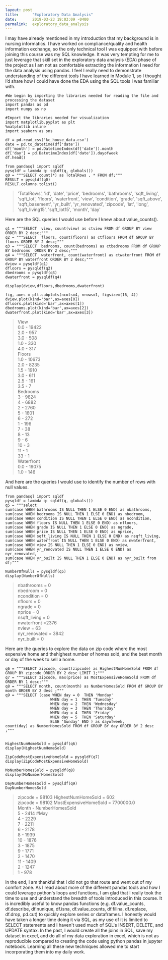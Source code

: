 ```yaml
---
layout: post
title:      "Exploratory Data Analysis"
date:       2019-03-23 19:03:09 -0400
permalink:  exploratory_data_analysis
---
```



I may have already mentioned in my introduction that my background is in nursing informatics. I have worked on compliance/quality and health information exchange, so the only technical tool I was equipped with before joining this course was my SQL knowledge. It was very tempting for me to just leverage that skill set in the exploratory data analysis (EDA) phase of the project as I am not as comfortable extracting the information I need for the data analysis using pandas. I feel I really need to demonstrate understanding of the different tools I have learned in Module 1, so I thought I’d share how I could have done the EDA using the SQL tools I was familiar with.  


```
#We begin by importing the libraries needed for reading the file and processing the dataset
import pandas as pd
import numpy as np

#Import the libraries needed for visualization
import matplotlib.pyplot as plt
%matplotlib inline
import seaborn as sns

df = pd.read_csv('kc_house_data.csv')
date = pd.to_datetime(df['date'])
df['month'] = pd.DatetimeIndex(df['date']).month
df['day'] = pd.DatetimeIndex(df['date']).dayofweek
df.head()
```


```
from pandasql import sqldf
pysqldf = lambda q: sqldf(q, globals())
q0 = """SELECT count(*) as TotalRows , * FROM df;"""
RESULT = pysqldf(q0)
RESULT.columns.tolist()
```
> 'TotalRows', 'id', 'date', 'price', 'bedrooms', 'bathrooms',
       'sqft_living', 'sqft_lot', 'floors', 'waterfront', 'view', 'condition',
       'grade', 'sqft_above', 'sqft_basement', 'yr_built', 'yr_renovated',
       'zipcode', 'lat', 'long', 'sqft_living15', 'sqft_lot15', 'month',
       'day'
			 
Here are the SQL queries I would use before I knew about value_counts().			
			 
```
q1 = """SELECT  view, count(view) as ctview FROM df GROUP BY view ORDER BY 2 desc;"""
q2 = """SELECT  floors, count(floors) as ctfloors FROM df GROUP BY floors ORDER BY 2 desc;"""
q3 = """SELECT  bedrooms, count(bedrooms) as ctbedrooms FROM df GROUP BY bedrooms  ORDER BY 2 desc;"""
q4 = """SELECT  waterfront, count(waterfront) as ctwaterfront FROM df GROUP BY waterfront ORDER BY 2 desc;"""
dview = pysqldf(q1)
dfloors = pysqldf(q2)
dbedrooms = pysqldf(q3)
dwaterfront = pysqldf(q4)

display(dview,dfloors,dbedrooms,dwaterfront)

fig, axes = plt.subplots(ncols=4, nrows=1, figsize=(16, 4))
dview.plot(kind='bar',ax=axes[0])
dfloors.plot(kind='bar',ax=axes[1])
dbedrooms.plot(kind='bar',ax=axes[2])
dwaterfront.plot(kind='bar',ax=axes[3])
```
> View  
0.0   -   19422  
2.0   -         957  
3.0   -      508  
1.0   -      330  
4.0   -      317   
Floors   
1.0   -    10673    
2.0   -     8235  
1.5   -     1910  
3.0   -      611  
2.5   -      161  
3.5   -        7  
Bedrooms  
3   -     9824  
4   -     6882  
2   -     2760  
5   -     1601  
6   -      272  
1   -      196  
7   -       38  
8   -       13  
9   -        6  
10   -       3  
11   -       1  
33   -       1  
Waterfront  
0.0   -    19075  
1.0   -     146  

And here are the queries I would use to identify the number of rows with null values.

```
from pandasql import sqldf
pysqldf = lambda q: sqldf(q, globals())
q5 = """select 
sum(case WHEN bathrooms IS NULL THEN 1 ELSE 0 END) as nbathrooms,
sum(case WHEN bedrooms IS NULL THEN 1 ELSE 0 END) as nbedroom,
sum(case WHEN condition IS NULL THEN 1 ELSE 0 END) as ncondition,
sum(case WHEN floors IS NULL THEN 1 ELSE 0 END) as nfloors,
sum(case WHEN grade IS NULL THEN 1 ELSE 0 END) as ngrade,
sum(case WHEN price IS NULL THEN 1 ELSE 0 END) as nprice,
sum(case WHEN sqft_living IS NULL THEN 1 ELSE 0 END) as nsqft_living,
sum(case WHEN waterfront IS NULL THEN 1 ELSE 0 END) as nwaterfront,
sum(case WHEN view IS NULL THEN 1 ELSE 0 END) as nview,
sum(case WHEN yr_renovated IS NULL THEN 1 ELSE 0 END) as nyr_renovated,
sum(case WHEN yr_built IS NULL THEN 1 ELSE 0 END) as nyr_built from df;"""

NumberOfNulls = pysqldf(q5)
display(NumberOfNulls)
```
> nbathrooms = 0  
nbedroom	 = 0  
ncondition	 = 0  
nfloors	 = 0  
ngrade	 = 0  
nprice	 = 0  
nsqft_living	 = 0  
nwaterfront	 =2376  
nview	= 63  
nyr_renovated	= 3842  
nyr_built = 0  

Here are the queries to explore the data on zip code where the most expensive home and thehighest number of homes sold, and the best month or day of the week to sell a home.

```
q6 = """SELECT zipcode, count(zipcode) as HighestNumHomeSold FROM df GROUP BY zipcode ORDER BY 2 desc LIMIT 1;"""
q7 = """SELECT zipcode, max(price) as MostExpensiveHomeSold FROM df  ORDER BY 1 desc;"""
q8 = """SELECT month, count(month) as NumberHomesSold FROM df GROUP BY month ORDER BY 2 desc ;"""
q9 = """SELECT (case WHEN day = 0  THEN 'Monday'
                    WHEN day = 1  THEN 'Tuesday'
                    WHEN day = 2  THEN 'Wednesday'
                    WHEN day = 3  THEN 'Thursday'
                    WHEN day = 4  THEN 'Friday'
                    WHEN day = 5  THEN 'Saturday'
                    ELSE 'Sunday' END ) as dayofweek, 
count(day) as NumberHomesSold FROM df GROUP BY day ORDER BY 2 desc ;"""


HighestNumHomeSold = pysqldf(q6)
display(HighestNumHomeSold)

ZipCodeMostExpensiveHomeSold = pysqldf(q7)
display(ZipCodeMostExpensiveHomeSold)

MoNumberHomesSold = pysqldf(q8)
display(MoNumberHomesSold)

DayNumberHomesSold = pysqldf(q9)
DayNumberHomesSold

```

> zipcode	= 98103           HighestNumHomeSold = 602  
> zipcode	= 98102           MostExpensiveHomeSold = 7700000.0  
> Month     -                           NumberHomesSold    
5	   -    2414            #May  
4	   -    2229  
7	   -    2211  
6	   -    2178  
8	   -    1939  
10 -    1876  
3   -    	1875  
9   -    	1771  
2   -     1470  
11   -  1409  
2   -    	1247  
1   -    	978  


In the end, I am thankful that I did not go that route and went out of my comfort zone. As I read about more of the different pandas tools and how I could leverage python's loops and functions, I am glad that I really took the time to use and understand the breadth of tools introduced in this course. It is incredibly useful to know pandas functions (e.g. df.value_counts, df.describe, df.nunique, df.isna, df.value_counts, df.fillna, df.replace, df.drop, pd.cut) to quickly explore series or dataframes. I honestly would have taken a longer time doing it via SQL, as my use of it is limited to SELECT statements and I haven't used much of SQL's INSERT, DELETE, and UPDATE syntax. In the past, I would create all the joins in SQL, save my dataset in excel, and do all of my data exploration in excel, which is not as reproducible compared to creating the code using python pandas in jupyter notebook. Learning all these new techniques allowed me to start incorporating them into my daily work. 
